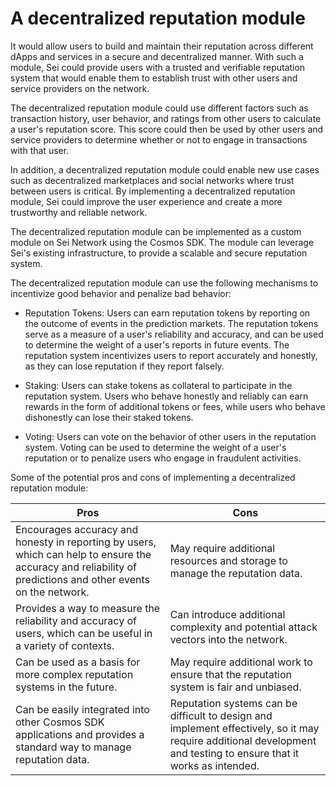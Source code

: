 # A decentralized reputation module 

It would allow users to build and maintain their reputation across different dApps and services in a secure and decentralized manner. With such a module, Sei could provide users with a trusted and verifiable reputation system that would enable them to establish trust with other users and service providers on the network.

The decentralized reputation module could use different factors such as transaction history, user behavior, and ratings from other users to calculate a user's reputation score. This score could then be used by other users and service providers to determine whether or not to engage in transactions with that user.

In addition, a decentralized reputation module could enable new use cases such as decentralized marketplaces and social networks where trust between users is critical. By implementing a decentralized reputation module, Sei could improve the user experience and create a more trustworthy and reliable network.

The decentralized reputation module can be implemented as a custom module on Sei Network using the Cosmos SDK. The module can leverage Sei's existing infrastructure, to provide a scalable and secure reputation system.

The decentralized reputation module can use the following mechanisms to incentivize good behavior and penalize bad behavior:

- Reputation Tokens: Users can earn reputation tokens by reporting on the outcome of events in the prediction markets. The reputation tokens serve as a measure of a user's reliability and accuracy, and can be used to determine the weight of a user's reports in future events. The reputation system incentivizes users to report accurately and honestly, as they can lose reputation if they report falsely.

- Staking: Users can stake tokens as collateral to participate in the reputation system. Users who behave honestly and reliably can earn rewards in the form of additional tokens or fees, while users who behave dishonestly can lose their staked tokens.

- Voting: Users can vote on the behavior of other users in the reputation system. Voting can be used to determine the weight of a user's reputation or to penalize users who engage in fraudulent activities.

Some of the potential pros and cons of implementing a decentralized reputation module:

| Pros  |  Cons |  
|-------|-------|
| Encourages accuracy and honesty in reporting by users, which can help to ensure the accuracy and reliability of predictions and other events on the network.  |  May require additional resources and storage to manage the reputation data. 
| Provides a way to measure the reliability and accuracy of users, which can be useful in a variety of contexts.  | Can introduce additional complexity and potential attack vectors into the network.
|  Can be used as a basis for more complex reputation systems in the future. | May require additional work to ensure that the reputation system is fair and unbiased.
| Can be easily integrated into other Cosmos SDK applications and provides a standard way to manage reputation data. | Reputation systems can be difficult to design and implement effectively, so it may require additional development and testing to ensure that it works as intended. |











